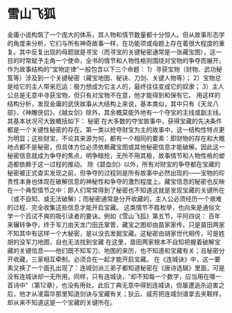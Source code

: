 # 雪山飞狐

金庸小说构筑了一个庞大的体系，其人物和情节数量都十分惊人。但从故事形态学的角度来分析，它们与所有神奇故事一样，在功能项或母题上存在着很大程度的重复。其中反复出现的母题就是寻宝（而寻宝的关键秘密通常是一张藏宝图），这一目的时常赋予主角一个使命，全书的情节和人物性格则围绕对宝物的争夺而展开。作为故事结构的“宝物定律”一般包含以下三个命题：
1）寻获宝物（财物、武功秘笈等）涉及到一个关键秘密（藏宝地图、秘诀、刀剑、关键人物等）；
2）宝物总是给它的主人带来厄运：极力想成为它主人的，最终往往变成它的奴隶；
3）主人公总是无意中寻获宝物，但只有对宝物不在意，他才能得到和保有它。
用这样的结构分析，发现金庸的武侠故事从大结构上来说，基本类似，其中只有《天龙八部》、《神雕侠侣》、《越女剑》除外，其余概莫能外地有一个夺宝的主线或副主线。其基本状况可大致概括如下：
秘密
在大多数的夺宝故事中，获得宝藏的先决条件都是一个关键性秘密的存在。第一类以抢夺财宝为主的故事中，这一结构性特点更为明显；这些财宝，不论其来源为何，都有一个相同的要素：即财物的存在和大概地点都不是秘密，但具体方位必须依赖藏宝图或其他秘密信息才能破解。因此这一秘密信息就成为争夺的焦点，明争暗抢，无所不用其极，故事情节和人物性格的塑造都依赖于这一过程的推动。
除《碧血剑》以外，所有对财宝的争夺都在宝藏的秘密被正式查实发现之前，但争夺的过程则是所有故事中必然出现的——宝物的珍贵性本身也体现在破解信息的神秘性和争夺的激烈程度上。藏宝信息的秘密也反映在一个典型情节之中：即人们常常得到了秘密也不知道这就是发现宝藏的关键所在（或不自知、或无法破解）；而秘密通常是分开收藏的，主人公必须经历一个艰难的过程、完全收集这些信息才能开启宝藏。
这类情节不胜枚举，也向来是通俗文学一个百试不爽的吸引读者的要诀。例如《雪山飞狐》第五节，平阿四说：
百年来辗转争夺，终于军刀由天龙门田氏掌管，藏宝之图却由苗家家传。只是苗田两家不知其中有这样一个大秘密，是以没去发掘宝藏。这秘密由胡家世代相传，可是姓胡的没军刀地图，自也无法找到宝藏
在这里，苗田两家根本不自知把握着破解宝藏的关键信息——他们既不知军刀、地图的来历，也不知道和宝藏有关；且秘密分开收藏，三家相互牵制，必须合在一起才能开启宝藏。
在《连城诀》中，这一要素又换了一个面孔出现了：连城剑派三弟子都知道秘密在《唐诗选辑》里面，可是没有连城诀却一无所用。同样，只有连城诀，“却不知每一个数字，应当用在哪一首诗中”（第12章），也没有用处。此后丁典无意中得到连城诀，但屡遭追杀迫害之后，他才从凌霜华那里知道剑诀与宝藏有关；狄云、戚芳把连城剑谱拿去夹鞋样，却从来不知道这是一个宝藏的关键所在。